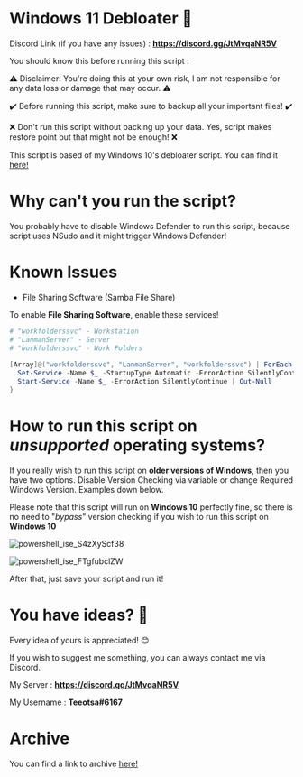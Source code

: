 # Windows 11 Debloater 🚀

Discord Link (if you have any issues) : **https://discord.gg/JtMvqaNR5V**

You should know this before running this script : 

⚠️ Disclaimer: You're doing this at your own risk, I am not responsible for any data loss or damage that may occur. ⚠️

✔️ Before running this script, make sure to backup all your important files! ✔️

❌ Don't run this script without backing up your data. Yes, script makes restore point but that might not be enough! ❌

This script is based of my Windows 10's debloater script. You can find it [here!](https://github.com/teeotsa/windows-10-debloat)

# Why can't you run the script?

You probably have to disable Windows Defender to run this script, because script uses NSudo and it might trigger Windows Defender! 

# Known Issues

* File Sharing Software (Samba File Share) 
  
To enable **File Sharing Software**, enable these services!
```powershell
# "workfolderssvc" - Workstation
# "LanmanServer" - Server
# "workfolderssvc" - Work Folders
  
[Array]@("workfolderssvc", "LanmanServer", "workfolderssvc") | ForEach-Object{
  Set-Service -Name $_ -StartupType Automatic -ErrorAction SilentlyContinue | Out-Null
  Start-Service -Name $_ -ErrorAction SilentlyContinue | Out-Null
}
```

# How to run this script on *unsupported* operating systems?

If you really wish to run this script on **older versions of Windows**, then you have two options. Disable Version Checking via variable or change Required Windows Version. Examples down below.

Please note that this script will run on **Windows 10** perfectly fine, so there is no need to "*bypass*" version checking if you wish to run this script on **Windows 10**

![powershell_ise_S4zXyScf38](https://user-images.githubusercontent.com/78772453/148643497-2ed93dbf-39c3-48e6-9085-6bed65b1fd7b.png)

![powershell_ise_FTgfubclZW](https://user-images.githubusercontent.com/78772453/148643499-24e5fe7d-4d3a-4cb7-8598-535f06128f3a.png)

After that, just save your script and run it!

# You have ideas? 🤔

Every idea of yours is appreciated! 😊

If you wish to suggest me something, you can always contact me via Discord.

My Server : **https://discord.gg/JtMvqaNR5V**

My Username : **Teeotsa#6167**

# Archive

You can find a link to archive [here!](https://www.mediafire.com/folder/3yowpz7x5m103/Windows_11_Debloater_Archive)
